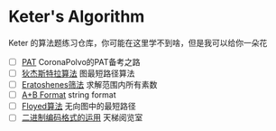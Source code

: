 
# Keter's Algorithm

Keter 的算法题练习仓库，你可能在这里学不到啥，但是我可以给你一朵花
- [ ] [PAT](./PAT/README.md)
CoronaPolvo的PAT备考之路
- [ ] [狄杰斯特拉算法](./minimalPath/README.md)
图最短路径算法
- [ ] [Eratoshenes筛法](./code1/README.md)
求解范围内所有素数
- [ ] [A+B Format](./A+B_format/README.md)
string format
- [ ] [Floyed算法](./code4/README.md)
无向图中的最短路径
- [ ] [二进制编码格式的运用](./code2/README.md)
天梯阅览室
